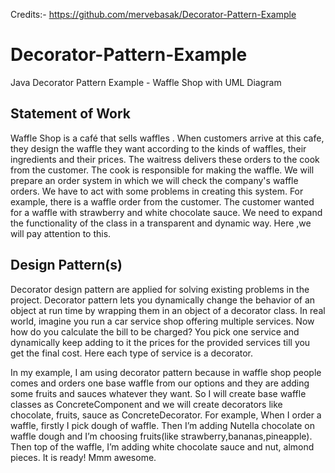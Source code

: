 Credits:- https://github.com/mervebasak/Decorator-Pattern-Example

# Decorator-Pattern-Example
Java Decorator Pattern Example - Waffle Shop with UML Diagram


## Statement of Work

Waffle Shop is a café that sells waffles . When customers arrive at this cafe,
they design the waffle they want according to the kinds of waffles, their
ingredients and their prices. The waitress delivers these orders to the cook
from the customer. The cook is responsible for making the waffle. We will
prepare an order system in which we will check the company's waffle orders.
We have to act with some problems in creating this system. For example,
there is a waffle order from the customer. The customer wanted for a waffle
with strawberry and white chocolate sauce. We need to expand the
functionality of the class in a transparent and dynamic way. Here ,we will pay
attention to this.

## Design Pattern(s)

Decorator design pattern are applied for solving existing problems in the
project. Decorator pattern lets you dynamically change the behavior of an
object at run time by wrapping them in an object of a decorator class.
In real world, imagine you run a car service shop offering multiple services.
Now how do you calculate the bill to be charged? You pick one service and
dynamically keep adding to it the prices for the provided services till you get
the final cost. Here each type of service is a decorator.

In my example, I am using decorator pattern because in waffle shop people
comes and orders one base waffle from our options and they are adding some
fruits and sauces whatever they want. So I will create base waffle classes as
ConcreteComponent and we will create decorators like chocolate, fruits, sauce
as ConcreteDecorator. For example, When I order a waffle, firstly I pick dough
of waffle. Then I’m adding Nutella chocolate on waffle dough and I’m choosing
fruits(like strawberry,bananas,pineapple). Then top of the waffle, I’m adding
white chocolate sauce and nut, almond pieces. It is ready! Mmm awesome.